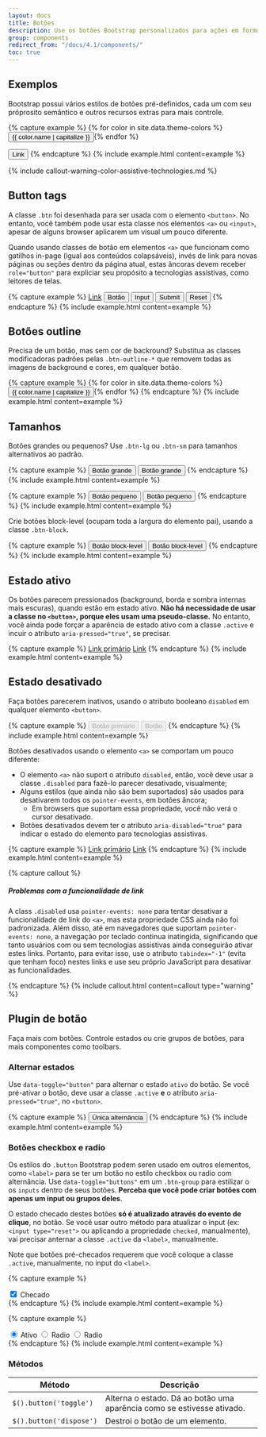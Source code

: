 ```yaml
---
layout: docs
title: Botões
description: Use os botões Bootstrap personalizados para ações em formulários, diálogos e outras coisas. Lembrando que esse componente tem suporte a escolha de tamanhos, estados e muito mais.
group: components
redirect_from: "/docs/4.1/components/"
toc: true
---
```


## Exemplos

Bootstrap possui vários estilos de botões pré-definidos, cada um com seu próprosito semântico e outros recursos extras para mais controle.

{% capture example %}
{% for color in site.data.theme-colors %}
<button type="button" class="btn btn-{{ color.name }}">{{ color.name | capitalize }}</button>{% endfor %}

<button type="button" class="btn btn-link">Link</button>
{% endcapture %}
{% include example.html content=example %}

{% include callout-warning-color-assistive-technologies.md %}

## Button tags

A classe `.btn` foi desenhada para ser usada com o elemento `<button>`. No entanto, você também pode usar esta classe nos elementos `<a>` ou `<input>`, apesar de alguns browser aplicarem um visual um pouco diferente.

Quando usando classes de botão em elementos `<a>` que funcionam como gatilhos in-page (igual aos conteúdos colapsáveis), invés de link para novas páginas ou seções dentro da página atual, estas âncoras devem receber `role="button"` para expliciar seu propósito a tecnologias assistivas, como leitores de telas.

{% capture example %}
<a class="btn btn-primary" href="#" role="button">Link</a>
<button class="btn btn-primary" type="submit">Botão</button>
<input class="btn btn-primary" type="button" value="Input">
<input class="btn btn-primary" type="submit" value="Submit">
<input class="btn btn-primary" type="reset" value="Reset">
{% endcapture %}
{% include example.html content=example %}

## Botões outline

Precisa de um botão, mas sem cor de backround? Substitua as classes modificadoras padrões pelas `.btn-outline-*` que removem todas as imagens de background e cores, em qualquer botão.

{% capture example %}
{% for color in site.data.theme-colors %}
<button type="button" class="btn btn-outline-{{ color.name }}">{{ color.name | capitalize }}</button>{% endfor %}
{% endcapture %}
{% include example.html content=example %}

## Tamanhos

Botões grandes ou pequenos? Use `.btn-lg` ou `.btn-sm` para tamanhos alternativos ao padrão.

{% capture example %}
<button type="button" class="btn btn-primary btn-lg">Botão grande</button>
<button type="button" class="btn btn-secondary btn-lg">Botão grande</button>
{% endcapture %}
{% include example.html content=example %}

{% capture example %}
<button type="button" class="btn btn-primary btn-sm">Botão pequeno</button>
<button type="button" class="btn btn-secondary btn-sm">Botão pequeno</button>
{% endcapture %}
{% include example.html content=example %}

Crie botões block-level (ocupam toda a largura do elemento pai), usando a classe `.btn-block`.

{% capture example %}
<button type="button" class="btn btn-primary btn-lg btn-block">Botão block-level</button>
<button type="button" class="btn btn-secondary btn-lg btn-block">Botão block-level</button>
{% endcapture %}
{% include example.html content=example %}

## Estado ativo

Os botões parecem pressionados (background, borda e sombra internas mais escuras), quando estão em estado ativo. **Não há necessidade de usar a classe no `<button>`, porque eles usam uma pseudo-classe.** No entanto, você ainda pode forçar a aparência de estado ativo com a classe `.active` e incuir o atributo <code>aria-pressed="true"</code>, se precisar.

{% capture example %}
<a href="#" class="btn btn-primary btn-lg active" role="button" aria-pressed="true">Link primário</a>
<a href="#" class="btn btn-secondary btn-lg active" role="button" aria-pressed="true">Link</a>
{% endcapture %}
{% include example.html content=example %}

## Estado desativado

Faça botões parecerem inativos, usando o atributo booleano `disabled` em qualquer elemento `<button>`.

{% capture example %}
<button type="button" class="btn btn-lg btn-primary" disabled>Botão primário</button>
<button type="button" class="btn btn-secondary btn-lg" disabled>Botão</button>
{% endcapture %}
{% include example.html content=example %}

Botões desativados usando o elemento `<a>` se comportam um pouco diferente:

- O elemento `<a>` não suport o atributo `disabled`, então, você deve usar a classe `.disabled` para fazê-lo parecer desativado, visualmente;
- Alguns estilos (que ainda não são bem suportados) são usados para desativarem todos os `pointer-events`, em botões âncora;
  - Em browsers que suportam essa propriedade, você não verá o cursor desativado.
- Botões desativados devem ter o atributo `aria-disabled="true"` para indicar o estado do elemento para tecnologias assistivas.

{% capture example %}
<a href="#" class="btn btn-primary btn-lg disabled" tabindex="-1" role="button" aria-disabled="true">Link primário</a>
<a href="#" class="btn btn-secondary btn-lg disabled" tabindex="-1" role="button" aria-disabled="true">Link</a>
{% endcapture %}
{% include example.html content=example %}

{% capture callout %}
##### Problemas com a funcionalidade de link

A class `.disabled` usa `pointer-events: none` para tentar desativar a funcionalidade de link do `<a>`, mas esta propriedade CSS ainda não foi padronizada. Além disso, até em navegadores que suportam `pointer-events: none`, a navegação por teclado continua inatingida, significando que tanto usuários com ou sem tecnologias assistivas ainda conseguirão ativar estes links. Portanto, para evitar isso, use o atributo `tabindex="-1"` (evita que tenham foco) nestes links e use seu próprio JavaScript  para desativar as funcionalidades.

{% endcapture %}
{% include callout.html content=callout type="warning" %}

## Plugin de botão

Faça mais com botões. Controle estados ou crie grupos de botões, para mais componentes como toolbars.

### Alternar estados

Use `data-toggle="button"` para alternar o estado `ativo` do botão. Se você pré-ativar o botão, deve usar a classe `.active` **e** o atributo `aria-pressed="true"`, no `<button>`.

{% capture example %}
<button type="button" class="btn btn-primary" data-toggle="button" aria-pressed="false" autocomplete="off">
  Única alternância
</button>
{% endcapture %}
{% include example.html content=example %}

### Botões checkbox e radio

Os estilos do `.button` Bootstrap podem seren usado em outros elementos, como `<label>` para se ter um botão no estilo checkbox ou radio com alternância. Use `data-toggle="buttons"` em um `.btn-group` para estilizar o os `inputs` dentro de seus botões. **Perceba que você pode criar botões com apenas um input ou grupos deles**.

O estado checado destes botões **só é atualizado através do evento de clique**, no botão. Se você usar outro método para atualizar o input (ex: `<input type="reset">` ou aplicando a propriedade `checked`, manualmente), vai precisar anternar a classe `.active` da `<label>`, manualmente.

Note que botões pré-checados requerem que você coloque a classe `.active`, manualmente, no input do `<label>`.

{% capture example %}
<div class="btn-group-toggle" data-toggle="buttons">
  <label class="btn btn-secondary active">
    <input type="checkbox" checked autocomplete="off"> Checado
  </label>
</div>
{% endcapture %}
{% include example.html content=example %}

{% capture example %}
<div class="btn-group btn-group-toggle" data-toggle="buttons">
  <label class="btn btn-secondary active">
    <input type="radio" name="options" id="option1" autocomplete="off" checked> Ativo
  </label>
  <label class="btn btn-secondary">
    <input type="radio" name="options" id="option2" autocomplete="off"> Radio
  </label>
  <label class="btn btn-secondary">
    <input type="radio" name="options" id="option3" autocomplete="off"> Radio
  </label>
</div>
{% endcapture %}
{% include example.html content=example %}

### Métodos

| Método | Descrição |
| --- | --- |
| `$().button('toggle')` | Alterna o estado. Dá ao botão uma aparência como se estivesse ativado. |
| `$().button('dispose')` | Destroi o botão de um elemento. |
